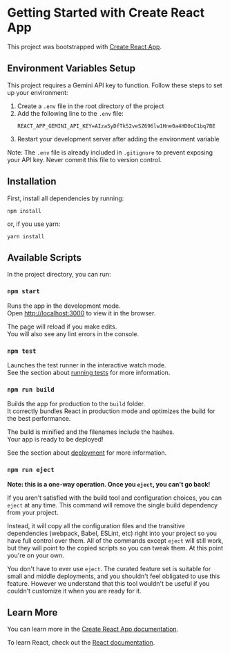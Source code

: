 # Getting Started with Create React App

This project was bootstrapped with [Create React App](https://github.com/facebook/create-react-app).

## Environment Variables Setup

This project requires a Gemini API key to function. Follow these steps to set up your environment:

1. Create a `.env` file in the root directory of the project
2. Add the following line to the `.env` file:
   ```
   REACT_APP_GEMINI_API_KEY=AIzaSyDfTk52veSZ696lw1Hne0a4HD0oC1bq7BE
   ```
3. Restart your development server after adding the environment variable

Note: The `.env` file is already included in `.gitignore` to prevent exposing your API key. Never commit this file to version control.

## Installation

First, install all dependencies by running:

```
npm install
```

or, if you use yarn:

```
yarn install
```

## Available Scripts

In the project directory, you can run:

### `npm start`

Runs the app in the development mode.\
Open [http://localhost:3000](http://localhost:3000) to view it in the browser.

The page will reload if you make edits.\
You will also see any lint errors in the console.

### `npm test`

Launches the test runner in the interactive watch mode.\
See the section about [running tests](https://facebook.github.io/create-react-app/docs/running-tests) for more information.

### `npm run build`

Builds the app for production to the `build` folder.\
It correctly bundles React in production mode and optimizes the build for the best performance.

The build is minified and the filenames include the hashes.\
Your app is ready to be deployed!

See the section about [deployment](https://facebook.github.io/create-react-app/docs/deployment) for more information.

### `npm run eject`

**Note: this is a one-way operation. Once you `eject`, you can't go back!**

If you aren't satisfied with the build tool and configuration choices, you can `eject` at any time. This command will remove the single build dependency from your project.

Instead, it will copy all the configuration files and the transitive dependencies (webpack, Babel, ESLint, etc) right into your project so you have full control over them. All of the commands except `eject` will still work, but they will point to the copied scripts so you can tweak them. At this point you're on your own.

You don't have to ever use `eject`. The curated feature set is suitable for small and middle deployments, and you shouldn't feel obligated to use this feature. However we understand that this tool wouldn't be useful if you couldn't customize it when you are ready for it.

## Learn More

You can learn more in the [Create React App documentation](https://facebook.github.io/create-react-app/docs/getting-started).

To learn React, check out the [React documentation](https://reactjs.org/).
